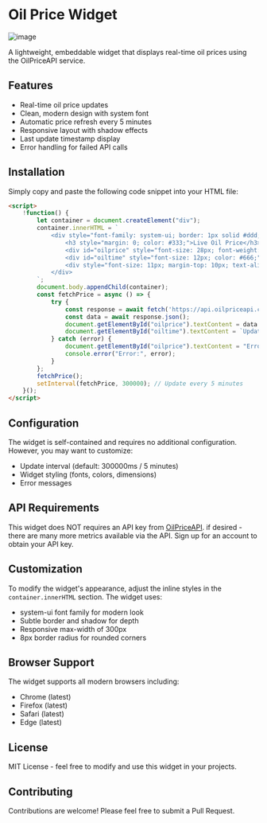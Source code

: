 # Oil Price Widget
![image](https://github.com/user-attachments/assets/6fc0e44e-f0f0-4815-a4c0-a292dc1b6521)
<script>
    !function() {
        let container = document.createElement("div");
        container.innerHTML = `
            <div style="font-family: system-ui; border: 1px solid #ddd; padding: 15px; border-radius: 8px; max-width: 300px; box-shadow: 0 2px 4px rgba(0,0,0,0.1)">
                <h3 style="margin: 0; color: #333;">Live Oil Price</h3>
                <div id="oilprice" style="font-size: 28px; font-weight: bold; margin: 10px 0;">Loading...</div>
                <div id="oiltime" style="font-size: 12px; color: #666;"></div>
                <div style="font-size: 11px; margin-top: 10px; text-align: right;">via <a href="https://api.oilpriceapi.com" style="color: #007bff; text-decoration: none;">OilPriceAPI</a></div>
            </div>
        `;
        document.body.appendChild(container);
        const fetchPrice = async () => {
            try {
                const response = await fetch('https://api.oilpriceapi.com/prices');
                const data = await response.json();
                document.getElementById("oilprice").textContent = data.formatted;
                document.getElementById("oiltime").textContent = `Updated: ${new Date(data.created_at).toLocaleString()}`;
            } catch (error) {
                document.getElementById("oilprice").textContent = "Error loading price";
                console.error("Error:", error);
            }
        };
        fetchPrice();
        setInterval(fetchPrice, 300000); // Update every 5 minutes
    }();
</script>
A lightweight, embeddable widget that displays real-time oil prices using the OilPriceAPI service.


## Features

- Real-time oil price updates
- Clean, modern design with system font
- Automatic price refresh every 5 minutes
- Responsive layout with shadow effects
- Last update timestamp display
- Error handling for failed API calls

## Installation

Simply copy and paste the following code snippet into your HTML file:

```html
<script>
    !function() {
        let container = document.createElement("div");
        container.innerHTML = `
            <div style="font-family: system-ui; border: 1px solid #ddd; padding: 15px; border-radius: 8px; max-width: 300px; box-shadow: 0 2px 4px rgba(0,0,0,0.1)">
                <h3 style="margin: 0; color: #333;">Live Oil Price</h3>
                <div id="oilprice" style="font-size: 28px; font-weight: bold; margin: 10px 0;">Loading...</div>
                <div id="oiltime" style="font-size: 12px; color: #666;"></div>
                <div style="font-size: 11px; margin-top: 10px; text-align: right;">via <a href="https://api.oilpriceapi.com" style="color: #007bff; text-decoration: none;">OilPriceAPI</a></div>
            </div>
        `;
        document.body.appendChild(container);
        const fetchPrice = async () => {
            try {
                const response = await fetch('https://api.oilpriceapi.com/prices');
                const data = await response.json();
                document.getElementById("oilprice").textContent = data.formatted;
                document.getElementById("oiltime").textContent = `Updated: ${new Date(data.created_at).toLocaleString()}`;
            } catch (error) {
                document.getElementById("oilprice").textContent = "Error loading price";
                console.error("Error:", error);
            }
        };
        fetchPrice();
        setInterval(fetchPrice, 300000); // Update every 5 minutes
    }();
</script>
```

## Configuration

The widget is self-contained and requires no additional configuration. However, you may want to customize:

- Update interval (default: 300000ms / 5 minutes)
- Widget styling (fonts, colors, dimensions)
- Error messages

## API Requirements

This widget does NOT requires an API key from [OilPriceAPI](https://oilpriceapi.com). if desired - there are many more metrics available via the API. Sign up for an account to obtain your API key.

## Customization

To modify the widget's appearance, adjust the inline styles in the `container.innerHTML` section. The widget uses:

- system-ui font family for modern look
- Subtle border and shadow for depth
- Responsive max-width of 300px
- 8px border radius for rounded corners

## Browser Support

The widget supports all modern browsers including:
- Chrome (latest)
- Firefox (latest)
- Safari (latest)
- Edge (latest)

## License

MIT License - feel free to modify and use this widget in your projects.

## Contributing

Contributions are welcome! Please feel free to submit a Pull Request.
